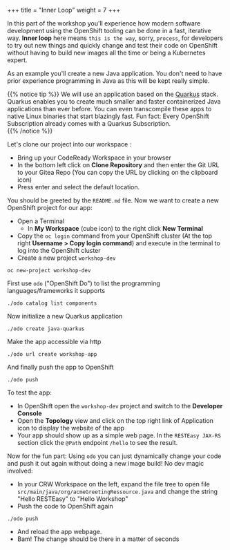+++
title = "Inner Loop"
weight = 7
+++

In this part of the workshop you'll experience how modern software development using the OpenShift tooling can be done in a fast, iterative way. **Inner loop** here means `this is the way`, sorry, `process`, for developers to try out new things and quickly change and test their code on OpenShift without having to build new images all the time or being a Kubernetes expert.

As an example you'll create a new Java application. You don't need to have prior experience programming in Java as this will be kept really simple.

{{% notice tip %}}
We will use an application based on the [Quarkus](https://quarkus.io/) stack. Quarkus enables you to create much smaller and faster containerized Java applications than ever before.  You can even transcompile these apps to native Linux binaries that start blazingly fast.  Fun fact: Every OpenShift Subscription already comes with a Quarkus Subscription.      
{{% /notice %}}

Let's clone our project into our workspace :
- Bring up your CodeReady Workspace in your browser
- In the bottom left click on **Clone Repository** and then enter the Git URL to your Gitea Repo (You can copy the URL by clicking on the clipboard icon)
- Press enter and select the default location.

You should be greeted by the `README.md` file. Now we want to create a new OpenShift project for our app:

- Open a Terminal
  - In **My Workspace** (cube icon) to the right click **New Terminal**
- Copy the `oc login` command from your OpenShift cluster (At the top right **Username > Copy login command**) and execute in the terminal to log into the OpenShift cluster
- Create a new project `workshop-dev`
```
oc new-project workshop-dev
```
First use `odo` ("OpenShift Do") to list the programming languages/frameworks it supports
```
./odo catalog list components
```
Now initialize a new Quarkus application
```
./odo create java-quarkus
```
Make the app accessible via http
```
./odo url create workshop-app
```
And finally push the app to OpenShift
```
./odo push
```
To test the app:
- In OpenShift open the `workshop-dev` project and switch to the **Developer Console**
- Open the **Topology** view and click on the top right link of Application icon to display the website of the app
- Your app should show up as a simple web page. In the `RESTEasy JAX-RS` section click the `@Path` endpoint `/hello` to see the result.

Now for the fun part: Using `odo` you can just dynamically change your code and push it out again without doing a new image build! No dev magic involved:
- In your CRW Workspace on the left, expand the file tree to open file `src/main/java/org/acmeGreetingRessource.java` and change the string "Hello RESTEasy" to "Hello Workshop"
- Push the code to OpenShift again
```
./odo push
```
- And reload the app webpage.
- Bam! The change should be there in a matter of seconds  

